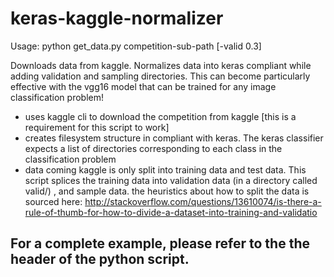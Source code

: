 # keras-kaggle-normalizer

Usage:
python get_data.py competition-sub-path [-valid 0.3]


Downloads data from kaggle. Normalizes data into keras compliant while adding validation and sampling directories. This can become particularly effective with the vgg16 model that can be trained for any image classification problem!
- uses kaggle cli to download the competition from kaggle [this is a requirement for this script to work] 
- creates filesystem structure in compliant with keras. The keras classifier expects a list of directories corresponding to each class in the classification problem
- data coming kaggle is only split into training data and test data. This script splices the training data into validation data (in a directory called valid/) , and
sample data. the heuristics about how to split the data is sourced here:
http://stackoverflow.com/questions/13610074/is-there-a-rule-of-thumb-for-how-to-divide-a-dataset-into-training-and-validatio

## For a complete example, please refer to the the header of the python script. 



